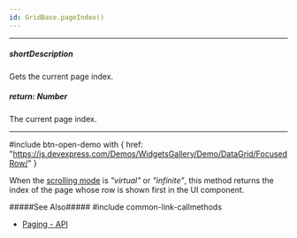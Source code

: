 ```yaml
---
id: GridBase.pageIndex()
---
```

---
##### shortDescription
Gets the current page index.

##### return: Number
The current page index.

---
#include btn-open-demo with {
    href: "https://js.devexpress.com/Demos/WidgetsGallery/Demo/DataGrid/FocusedRow/"
}

When the [scrolling mode](/api-reference/10%20UI%20Components/dxDataGrid/1%20Configuration/scrolling/mode.md '{basewidgetpath}/Configuration/scrolling/#mode') is *"virtual"* or *"infinite"*, this method returns the index of the page whose row is shown first in the UI component. 

#####See Also#####
#include common-link-callmethods
- [Paging - API](/concepts/05%20UI%20Components/DataGrid/35%20Paging/20%20API.md '/Documentation/Guide/UI_Components/{WidgetName}/Paging/#API')